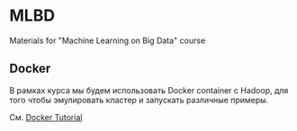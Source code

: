 # MLBD
Materials for "Machine Learning on Big Data" course

## Docker

В рамках курса мы будем использовать Docker container с Hadoop, для того чтобы эмулировать кластер и запускать различные примеры.

См. [Docker Tutorial](https://github.com/ishugaepov/MLBD/blob/master/docker/Docker-tutorial.md)
